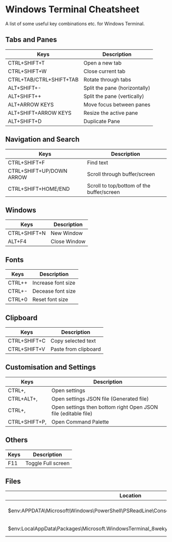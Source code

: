 # Windows Terminal Cheatsheet

A list of some useful key combinations etc. for Windows Terminal.

## Tabs and Panes

| Keys | Description |
| -------- | ------- |
| CTRL+SHIFT+T | Open a new tab |
| CTRL+SHIFT+W | Close current tab |
| CTRL+TAB/CTRL+SHIFT+TAB | Rotate through tabs |
| ALT+SHIFT+- | Split the pane (horizontally) |
| ALT+SHIFT++ | Split the pane (vertically) |
| ALT+ARROW KEYS | Move focus between panes |
| ALT+SHIFT+ARROW KEYS | Resize the active pane |
| ALT+SHIFT+D | Duplicate Pane |

## Navigation and Search

| Keys | Description |
| -------- | ------- |
| CTRL+SHIFT+F | Find text |
| CTRL+SHIFT+UP/DOWN ARROW | Scroll through buffer/screen |
| CTRL+SHIFT+HOME/END | Scroll to top/bottom of the buffer/screen |

## Windows

| Keys | Description |
| -------- | ------- |
| CTRL+SHIFT+N | New Window |
| ALT+F4 | Close Window |


## Fonts

| Keys | Description |
| -------- | ------- |
| CTRL++ | Increase font size |
| CTRL+- | Decease font size |
| CTRL+0 | Reset font size |

## Clipboard

| Keys | Description |
| -------- | ------- |
| CTRL+SHIFT+C | Copy selected text |
| CTRL+SHIFT+V | Paste from clipboard |

## Customisation and Settings

| Keys | Description |
| -------- | ------- |
| CTRL+, | Open settings |
| CTRL+ALT+, | Open settings JSON file (Generated file) |
| CTRL+, | Open settings then bottom right Open JSON file (editable file) |
| CTRL+SHIFT+P, | Open Command Palette |

## Others

| Keys | Description |
| -------- | ------- |
| F11 | Toggle Full screen |

## Files

| Location | Description |
| -------- | ------- |
| $env:APPDATA\Microsoft\Windows\PowerShell\PSReadLine\ConsoleHost_history.txt | Location of autocompletion commands |
| $env:LocalAppData\Packages\Microsoft.WindowsTerminal_8wekyb3d8bbwe\LocalState\settings.json | Location of settings.json |

